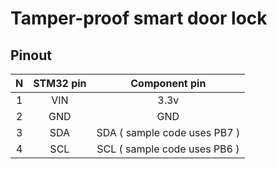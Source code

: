 # Tamper-proof smart door lock  

## Pinout
|  N   |  STM32 pin    | Component pin                           |  
| :------: | :------: | :------: |  
1   |   VIN       |  3.3v                           |   
2   |   GND       |  GND                            |   
3   |   SDA       |  SDA ( sample code uses PB7 )   |  
4   |   SCL       |  SCL ( sample code uses PB6 )   |  
